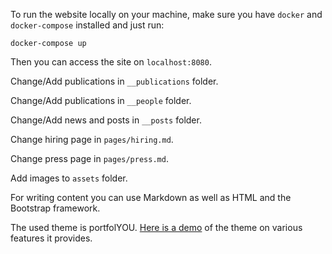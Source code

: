 
To run the website locally on your machine, make sure you have `docker` and `docker-compose` installed and just run:

```shell
docker-compose up
```

Then you can access the site on `localhost:8080`.

Change/Add publications in `__publications` folder.

Change/Add publications in `__people` folder.

Change/Add news and posts in `__posts` folder.

Change hiring page in `pages/hiring.md`.

Change press page in `pages/press.md`.

Add images to `assets` folder.


For writing content you can use Markdown as well as HTML and the Bootstrap framework.

The used theme is portfolYOU.
[Here is a demo](https://youssefraafatnasry.me/portfolYOU/docs/) of the theme on various features it provides.
